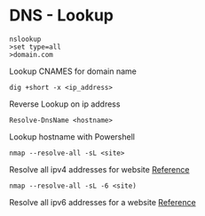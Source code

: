 # DNS - Lookup

```
nslookup
>set type=all
>domain.com
```

Lookup CNAMES for domain name

```dig +short -x <ip_address> ```

Reverse Lookup on ip address

```Resolve-DnsName <hostname>```

Lookup hostname with Powershell

```nmap --resolve-all -sL <site>```

Resolve all ipv4 addresses for website [Reference](https://www.trustwave.com/en-us/resources/blogs/spiderlabs-blog/still-scanning-ip-addresses-you-re-doing-it-wrong/)

```nmap --resolve-all -sL -6 <site)```

Resolve all ipv6 addresses for a website [Reference](https://www.trustwave.com/en-us/resources/blogs/spiderlabs-blog/still-scanning-ip-addresses-you-re-doing-it-wrong/)
